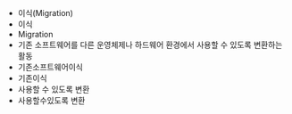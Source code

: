 - 이식(Migration)
- 이식
- Migration
- 기존 소프트웨어를 다른 운영체제나 하드웨어 환경에서 사용할 수 있도록 변환하는 활동
- 기존소프트웨어이식
- 기존이식
- 사용할 수 있도록 변환
- 사용할수있도록 변환